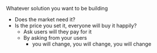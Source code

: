 Whatever solution you want to be building 
- Does the market need it? 
- Is the price you set it, everyone will buy it happily?
    - Ask users will they pay for it 
    - By asking from your users 
        - you will change, you will change, you will change
